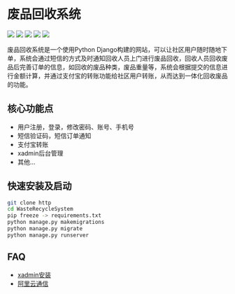 废品回收系统
============
![](https://img.shields.io/badge/python-3.6.1-green.svg)
![](https://img.shields.io/badge/Django-2.1.7-green.svg)
![](https://img.shields.io/badge/python--alipay--sdk-1.10.0-green.svg)
![](https://img.shields.io/badge/aliyun--python--sdk--core-2.13.4-green.svg)
![](https://img.shields.io/badge/version-1.0.0-green.svg)   

废品回收系统是一个使用Python Django构建的网站，可以让社区用户随时随地下单，系统会通过短信的方式及时通知回收人员上门进行废品回收，回收人员回收废品后完善订单的信息，如回收的废品种类，废品重量等，系统会根据提交的信息进行金额计算，并通过支付宝的转账功能给社区用户转账，从而达到一体化回收废品的功能。   

核心功能点
----------
* 用户注册，登录，修改密码、账号、手机号
* 短信验证码，短信订单通知
* 支付宝转账
* xadmin后台管理
* 其他...

快速安装及启动
-------------
```bash
git clone http
cd WasteRecycleSystem 
pip freeze -> requirements.txt
python manage.py makemigrations 
python manage.py migrate
python manage.py runserver 
```

FAQ
------
* [xadmin安装](https://www.twblogs.net/a/5c0160f6bd9eee7aec4ec301/zh-cn)
* [阿里云通信](https://help.aliyun.com/document_detail/55288.html)

